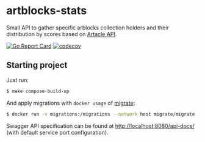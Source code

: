 # artblocks-stats

Small API to gather specific arblocks collection holders and their distribution by scores based on [Artacle API](https://artacle.github.io/api-docs/).

[![Go Report Card](https://goreportcard.com/badge/github.com/zd4rova/artblocks-stats)](https://goreportcard.com/report/github.com/zd4rova/artblocks-stats)
[![codecov](https://codecov.io/gh/zd4r/artblocks-stats/branch/main/graph/badge.svg?token=5KTBZW0IH6)](https://codecov.io/gh/zd4r/artblocks-stats)
## Starting project
Just run:
```bash
$ make compose-build-up
```
And apply migrations with `docker usage` of [migrate](https://github.com/golang-migrate/migrate):
```bash
$ docker run -v migrations:/migrations --network host migrate/migrate -path=/migrations/ -database 'postgres://user:pass@localhost:5432/holders?sslmode=disable' up
```
Swagger API specification can be found at [http://localhost:8080/api-docs/](http://localhost:8080/api-docs/) (with default service port configuration).

